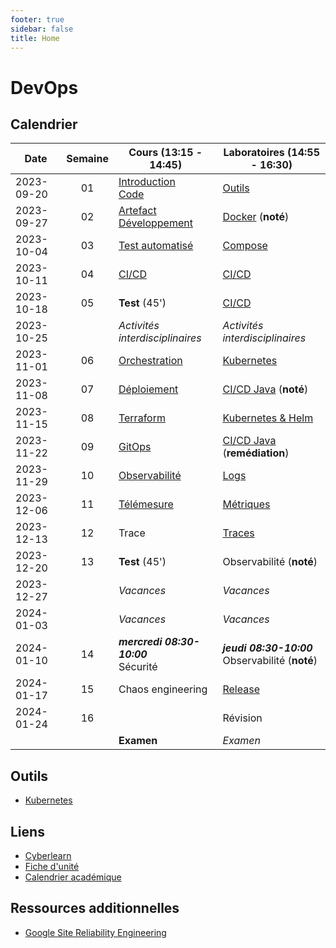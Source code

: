 ```yaml
---
footer: true
sidebar: false
title: Home
---
```


# DevOps

## Calendrier

| Date       | Semaine | Cours (13:15 - 14:45)                                            | Laboratoires (14:55 - 16:30)                          |
| ---------- | :-----: | ---------------------------------------------------------------- | ----------------------------------------------------- |
| 2023-09-20 |   01    | [Introduction](./lessons/introduction)<br>[Code](./lessons/code) | [Outils](./labs/tools)                                |
| 2023-09-27 |   02    | [Artefact](./lessons/artefact)<br>[Développement](./lessons/dev) | [Docker](./labs/docker) (**noté**)                    |
| 2023-10-04 |   03    | [Test automatisé](./lessons/test)                                | [Compose](./labs/compose)                             |
| 2023-10-11 |   04    | [CI/CD](./lessons/cicd)                                          | [CI/CD](./labs/cicd)                                  |
| 2023-10-18 |   05    | **Test** (45')                                                   | [CI/CD](./labs/cicd)                                  |
| 2023-10-25 |         | _Activités interdisciplinaires_                                  | _Activités interdisciplinaires_                       |
| 2023-11-01 |   06    | [Orchestration](./lessons/orchestration)                         | [Kubernetes](./labs/kubernetes)                       |
| 2023-11-08 |   07    | [Déploiement](./lessons/deploy)                                  | [CI/CD Java](./labs/cicd-java) (**noté**)             |
| 2023-11-15 |   08    | [Terraform](./lessons/terraform)                                 | [Kubernetes & Helm](./labs/kubernetes-helm)           |
| 2023-11-22 |   09    | [GitOps](./lessons/gitops)                                       | [CI/CD Java](./labs/cicd-java) (**remédiation**)      |
| 2023-11-29 |   10    | [Observabilité](./lessons/observability)                         | [Logs](./labs/logs)                                   |
| 2023-12-06 |   11    | [Télémesure](./lessons/telemetry)                                | [Métriques](./labs/metrics)                           |
| 2023-12-13 |   12    | Trace                                                            | [Traces](./labs/traces)                               |
| 2023-12-20 |   13    | **Test** (45')                                                   | Observabilité (**noté**)                              |
| 2023-12-27 |         | _Vacances_                                                       | _Vacances_                                            |
| 2024-01-03 |         | _Vacances_                                                       | _Vacances_                                            |
| 2024-01-10 |   14    | **_mercredi 08:30-10:00_**<br>Sécurité                           | **_jeudi 08:30-10:00_** <br> Observabilité (**noté**) |
| 2024-01-17 |   15    | Chaos engineering                                                | [Release](./labs/release)                             |
| 2024-01-24 |   16    |                                                                  | Révision                                              |
|            |         | **Examen**                                                       | _Examen_                                              |

## Outils

- [Kubernetes](./tools/kubernetes)

## Liens

- [Cyberlearn](https://cyberlearn.hes-so.ch/course/view.php?id=9480)
- [Fiche d'unité](https://gaps.heig-vd.ch/public/fiches/uv/uv.php?id=7181&plan=792)
- [Calendrier académique](https://heig-vd.ch/formation/bachelor/calendrier-academique/)

## Ressources additionnelles

- [Google Site Reliability Engineering](https://sre.google/)

<script setup>
import { onMounted, nextTick } from 'vue'

const date = new Date()
const day = date.getDay()
const currentDate = new Date(date.setDate(date.getDate() - day + (day === 0 ? -4 : 3)))
const dateText = currentDate.toISOString().split('T')[0]
const weekend = day === 0 || day === 6

onMounted(() => {
    Array.from(document.querySelectorAll("td"))
        .filter(a => a.textContent === dateText)
        .forEach(element => {
            const parent = element.parentElement
            parent.classList.add("current", weekend ? "weekend" : "week")
            nextTick(() => parent.scrollIntoView({ behavior: 'smooth' }))
        })
})
</script>
